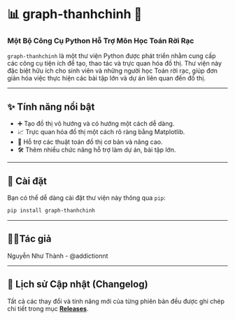 # 📊 graph-thanhchinh 🐍
### Một Bộ Công Cụ Python Hỗ Trợ Môn Học Toán Rời Rạc

`graph-thanhchinh` là một thư viện Python được phát triển nhằm cung cấp các công cụ tiện ích để tạo, thao tác và trực quan hóa đồ thị. Thư viện này đặc biệt hữu ích cho sinh viên và những người học Toán rời rạc, giúp đơn giản hóa việc thực hiện các bài tập lớn và dự án liên quan đến đồ thị.

---

## ✨ Tính năng nổi bật

* ➕ Tạo đồ thị vô hướng và có hướng một cách dễ dàng.
* 📈 Trực quan hóa đồ thị một cách rõ ràng bằng Matplotlib.
* 🧠 Hỗ trợ các thuật toán đồ thị cơ bản và nâng cao.
* 🛠️ Thêm nhiều chức năng hỗ trợ làm dự án, bài tập lớn.

---

## 🚀 Cài đặt

Bạn có thể dễ dàng cài đặt thư viện này thông qua `pip`:

```bash
pip install graph-thanhchinh
```

---

## 🧑‍💻Tác giả

Nguyễn Như Thành - @addictionnt

---

## 📜 Lịch sử Cập nhật (Changelog)

Tất cả các thay đổi và tính năng mới của từng phiên bản đều được ghi chép chi tiết trong mục [**Releases**](https://github.com/addictionnt/Graph-tool/releases).

